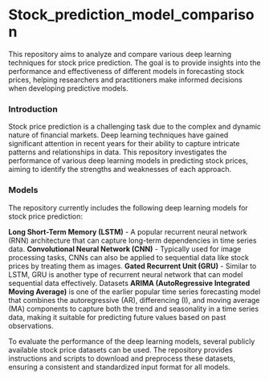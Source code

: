 # Stock_prediction_model_comparison

This repository aims to analyze and compare various deep learning techniques for stock price prediction. 
The goal is to provide insights into the performance and effectiveness of different models in forecasting stock prices, helping researchers and practitioners make informed decisions when developing predictive models.


### Introduction

Stock price prediction is a challenging task due to the complex and dynamic nature of financial markets. Deep learning techniques have gained significant attention in recent years for their ability to capture intricate patterns and relationships in data. This repository investigates the performance of various deep learning models in predicting stock prices, aiming to identify the strengths and weaknesses of each approach.

### Models

The repository currently includes the following deep learning models for stock price prediction:

**Long Short-Term Memory (LSTM)** - A popular recurrent neural network (RNN) architecture that can capture long-term dependencies in time series data.
**Convolutional Neural Network (CNN)** - Typically used for image processing tasks, CNNs can also be applied to sequential data like stock prices by treating them as images.
**Gated Recurrent Unit (GRU)** - Similar to LSTM, GRU is another type of recurrent neural network that can model sequential data effectively.
Datasets
**ARIMA (AutoRegressive Integrated Moving Average)** is one of the earlier popular time series forecasting model that combines the autoregressive (AR), differencing (I), and moving average (MA) components to capture both the trend and seasonality in a time series data, making it suitable for predicting future values based on past observations.

To evaluate the performance of the deep learning models, several publicly available stock price datasets can be used. The repository provides instructions and scripts to download and preprocess these datasets, ensuring a consistent and standardized input format for all models.
